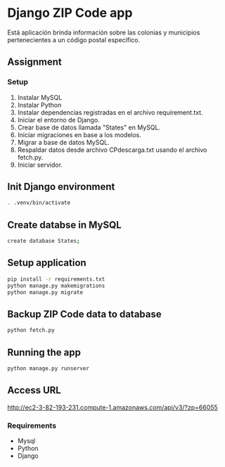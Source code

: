 # Django ZIP Code app
Está aplicación brinda información sobre las colonias y municipios pertenecientes a un código postal específico.

## Assignment
### Setup
1. Instalar MySQL
2. Instalar Python
3. Instalar dependencias registradas en el archivo requirement.txt.
4. Iniciar el entorno de Django.
5. Crear base de datos llamada "States" en MySQL.
6. Iniciar migraciones en base a los modelos.
7. Migrar a base de datos MySQL.
8. Respaldar datos desde archivo CPdescarga.txt usando el archivo fetch.py.
9. Iniciar servidor.

## Init Django environment
```bash
. .venv/bin/activate
```

## Create databse in MySQL
```bash
create database States;
```

## Setup application
```bash
pip install -r requirements.txt
python manage.py makemigrations
python manage.py migrate
```

## Backup ZIP Code data to database
```bash
python fetch.py
```

## Running the app
```bash
python manage.py runserver
```

## Access URL
http://ec2-3-82-193-231.compute-1.amazonaws.com/api/v3/?zp=66055

### Requirements
- Mysql
- Python
- Django